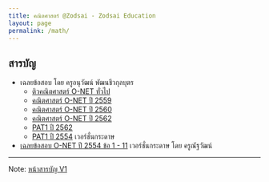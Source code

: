 ```yaml
---
title: คณิตศาสตร์ @Zodsai - Zodsai Education
layout: page
permalink: /math/
---
```


## สารบัญ
- เฉลยข้อสอบ โดย ครูอนุวัฒน์ พัฒนชีวกุลบุตร
  - [ติวคณิตศาสตร์ O-NET ทั่วไป](/math/o-net-gen/)
  - [คณิตศาสตร์ O-NET ปี 2559](/math/o-net-59/)
  - [คณิตศาสตร์ O-NET ปี 2560](/math/o-net-60/)
  - [คณิตศาสตร์ O-NET ปี 2562](/math/o-net-62/)
  - [PAT1 ปี 2562](/math/pat1-62/)
  - [PAT1 ปี 2554](/edu/study/detail/lesson/math/detail/pat1-march-54/index.html) เวอร์ชั่นกระดาษ
- [เฉลยข้อสอบ O-NET ปี 2554 ข้อ 1 - 11](/edu/study/detail/lesson/math/detail/o-net54/o-net54-index.html) เวอร์ชั่นกระดาษ โดย ครูณัฐวัฒน์

---
Note: [หน้าสารบัญ V1](/edu/study/detail/lesson/math/index.html)
